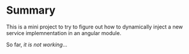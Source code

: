 # Summary
This is a mini project to try to figure out how to dynamically inject a new service implemnentation in an angular module.


So far, *it is not working*...

